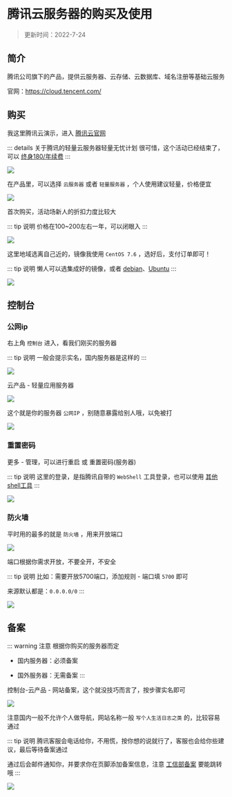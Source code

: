 # 腾讯云服务器的购买及使用

> 更新时间：2022-7-24



## 简介

腾讯公司旗下的产品，提供云服务器、云存储、云数据库、域名注册等基础云服务

官网：https://cloud.tencent.com/


## 购买

我这里腾讯云演示，进入 [腾讯云官网](https://cloud.tencent.com/)

::: details 关于腾讯的轻量云服务器轻量无忧计划
很可惜，这个活动已经结束了，可以 [终身180/年续费](https://cloud.tencent.com/act/lighthouse?fromSource=gwzcw.1293314.1293314.1293314)
:::

![](/server/tencent/tencent-01.png)


在产品里，可以选择 `云服务器` 或者 `轻量服务器` ，个人使用建议轻量，价格便宜

![](/server/tencent/tencent-02.png)


首次购买，活动场新人的折扣力度比较大

::: tip 说明
价格在100~200左右一年，可以闭眼入
:::

![](/server/tencent/tencent-03.png)



这里地域选离自己近的，镜像我使用 `CentOS 7.6` ，选好后，支付订单即可！

::: tip 说明
懒人可以选集成好的镜像，或者 [debian](https://www.debian.org/)、[Ubuntu](https://cn.ubuntu.com/)
:::

![](/server/tencent/tencent-04.png)









## 控制台


### 公网ip

右上角 `控制台` 进入，看我们刚买的服务器

::: tip 说明
一般会提示实名，国内服务器是这样的
:::

![](/server/tencent/tencent-05.png)


云产品 - 轻量应用服务器

![](/server/tencent/tencent-06.png)


这个就是你的服务器 `公网IP` ，别随意暴露给别人哦，以免被打

![](/server/tencent/tencent-07.png)




### 重置密码

更多 - 管理，可以进行重启 或 重置密码(服务器)

::: tip 说明
这里的登录，是指腾讯自带的 `WebShell` 工具登录，也可以使用 [其他shell工具](../Xshell.md)
:::

![](/server/tencent/tencent-08.png)




### 防火墙

平时用的最多的就是 `防火墙` ，用来开放端口

![](/server/tencent/tencent-09.png)


端口根据你需求开放，不要全开，不安全

::: tip 说明
比如：需要开放5700端口，添加规则 - 端口填 `5700` 即可

来源默认都是：`0.0.0.0/0`
:::

![](/server/tencent/tencent-10.png)





## 备案

::: warning 注意
根据你购买的服务器而定

* 国内服务器：必须备案

* 国外服务器：无需备案
:::

控制台-云产品 - 网站备案，这个就没技巧而言了，按步骤实名即可

![](/server/tencent/tencent-11.png)


注意国内一般不允许个人做导航，网站名称一般 `写个人生活日志之类` 的，比较容易通过

::: tip 说明
腾讯客服会电话给你，不用慌，按你想的说就行了，客服也会给你些建议，最后等待备案通过

通过后会邮件通知你，并要求你在页脚添加备案信息，注意 [工信部备案](https://beian.miit.gov.cn/) 要能跳转哦
:::

![](/server/tencent/tencent-12.png)
